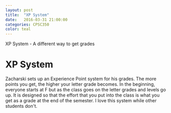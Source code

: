 ```yaml
---
layout: post
title:  "XP System"
date:   2016-03-31 21:00:00
categories: CPSC350
color: teal
---
```


XP System - A different way to get grades

# XP System

Zacharski sets up an Experience Point system for his grades. The more points you get, the higher your letter grade becomes. In the beginning, everyone starts at F but as the class goes on the letter grades and levels go up. It is designed so that the effort that you put into the class is what you get as a grade at the end of the semester. I love this system while other students don't.
